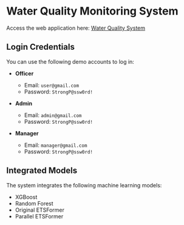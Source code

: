 # Water Quality Monitoring System

Access the web application here: [Water Quality System](https://water-quality-system.vercel.app)

## Login Credentials

You can use the following demo accounts to log in:

- **Officer**
  - Email: `user@gmail.com`
  - Password: `StrongP@ssw0rd!`

- **Admin**
  - Email: `admin@gmail.com`
  - Password: `StrongP@ssw0rd!`

- **Manager**
  - Email: `manager@gmail.com`
  - Password: `StrongP@ssw0rd!`

## Integrated Models

The system integrates the following machine learning models:
- XGBoost
- Random Forest
- Original ETSFormer
- Parallel ETSFormer

